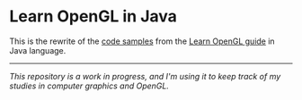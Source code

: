 # Learn OpenGL in Java 

This is the rewrite of the [code samples](https://github.com/JoeyDeVries/LearnOpenGL) from the [Learn OpenGL guide](https://learnopengl.com/) in Java language.

---

*This repository is a work in progress, and I'm using it to keep track of my studies in computer graphics and OpenGL.*